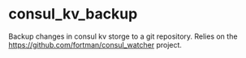 # consul_kv_backup
Backup changes in consul kv storge to a git repository.  Relies on the https://github.com/fortman/consul_watcher project.

